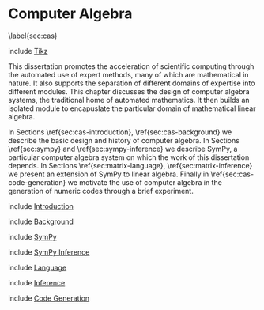 Computer Algebra
================

\label{sec:cas}

include [Tikz](tikz_math.md)

This dissertation promotes the acceleration of scientific computing through the automated use of expert methods, many of which are mathematical in nature.  It also supports the separation of different domains of expertise into different modules.  This chapter discusses the design of computer algebra systems, the traditional home of automated mathematics.  It then builds an isolated module to encapuslate the particular domain of mathematical linear algebra.

In Sections \ref{sec:cas-introduction}, \ref{sec:cas-background} we describe the basic design and history of computer algebra.  In Sections \ref{sec:sympy} and \ref{sec:sympy-inference} we describe SymPy, a particular computer algebra system on which the work of this dissertation depends.  In Sections \ref{sec:matrix-language}, \ref{sec:matrix-inference} we present an extension of SymPy to linear algebra.  Finally in \ref{sec:cas-code-generation} we motivate the use of computer algebra in the generation of numeric codes through a brief experiment.

include [Introduction](cas-introduction.md)

include [Background](cas-background.md)

include [SymPy](sympy.md)

include [SymPy Inference](sympy-inference.md)

include [Language](matrix-language.md)

include [Inference](matrix-inference.md)

include [Code Generation](cas-code-generation.md)

